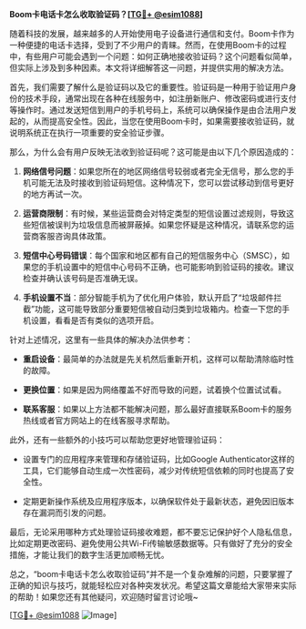 **Boom卡电话卡怎么收取验证码？[[TG💪+ @esim1088](https://t.me/s/esim1088)]**

随着科技的发展，越来越多的人开始使用电子设备进行通信和支付。Boom卡作为一种便捷的电话卡选择，受到了不少用户的青睐。然而，在使用Boom卡的过程中，有些用户可能会遇到一个问题：如何正确地接收验证码？这个问题看似简单，但实际上涉及到多种因素。本文将详细解答这一问题，并提供实用的解决方法。

首先，我们需要了解什么是验证码以及它的重要性。验证码是一种用于验证用户身份的技术手段，通常出现在各种在线服务中，如注册新账户、修改密码或进行支付等操作时。通过发送短信到用户的手机号码上，系统可以确保操作是由合法用户发起的，从而提高安全性。因此，当您在使用Boom卡时，如果需要接收验证码，就说明系统正在执行一项重要的安全验证步骤。

那么，为什么会有用户反映无法收到验证码呢？这可能是由以下几个原因造成的：

1. **网络信号问题**：如果您所在的地区网络信号较弱或者完全无信号，那么您的手机可能无法及时接收到验证码短信。这种情况下，您可以尝试移动到信号更好的地方再试一次。
   
2. **运营商限制**：有时候，某些运营商会对特定类型的短信设置过滤规则，导致这些短信被误判为垃圾信息而被屏蔽掉。如果您怀疑是这种情况，请联系您的运营商客服咨询具体政策。

3. **短信中心号码错误**：每个国家和地区都有自己的短信服务中心（SMSC），如果您的手机设置中的短信中心号码不正确，也可能影响到验证码的接收。建议检查并确认该号码是否准确无误。

4. **手机设置不当**：部分智能手机为了优化用户体验，默认开启了“垃圾邮件拦截”功能，这可能导致部分重要短信被自动归类到垃圾箱内。检查一下您的手机设置，看看是否有类似的选项开启。

针对上述情况，这里有一些具体的解决办法供参考：

- **重启设备**：最简单的办法就是先关机然后重新开机，这样可以帮助清除临时性的故障。
  
- **更换位置**：如果是因为网络覆盖不好而导致的问题，试着换个位置试试看。

- **联系客服**：如果以上方法都不能解决问题，那么最好直接联系Boom卡的服务热线或者官方网站上的在线客服寻求帮助。

此外，还有一些额外的小技巧可以帮助您更好地管理验证码：

- 设置专门的应用程序来管理和存储验证码，比如Google Authenticator这样的工具，它们能够自动生成一次性密码，减少对传统短信依赖的同时也提高了安全性。

- 定期更新操作系统及应用程序版本，以确保软件处于最新状态，避免因旧版本存在漏洞而引发的问题。

最后，无论采用哪种方式处理验证码接收难题，都不要忘记保护好个人隐私信息，比如定期更改密码、避免使用公共Wi-Fi传输敏感数据等。只有做好了充分的安全措施，才能让我们的数字生活更加顺畅无忧。

总之，“boom卡电话卡怎么收取验证码”并不是一个复杂难解的问题，只要掌握了正确的知识与技巧，就能轻松应对各种突发状况。希望这篇文章能给大家带来实际的帮助！如果您还有其他疑问，欢迎随时留言讨论哦~

[[TG💪+ @esim1088](https://t.me/s/esim1088) ![Image](https://i.postimg.cc/4NQfJmqS/Snipaste-2025-05-13-00-14-12.png)]